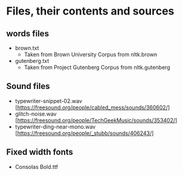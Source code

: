 # Files, their contents and sources
## words files
 * brown.txt
   * Taken from Brown University Corpus from nltk.brown
 * gutenberg.txt
   * Taken from Project Gutenberg Corpus from nltk.gutenberg

## Sound files
 * typewriter-snippet-02.wav [https://freesound.org/people/cabled_mess/sounds/360602/]
 * glitch-noise.wav [https://freesound.org/people/TechGeekMusic/sounds/353402/]
 * typewriter-ding-near-mono.wav [https://freesound.org/people/_stubb/sounds/406243/]

## Fixed width fonts
 * Consolas Bold.ttf